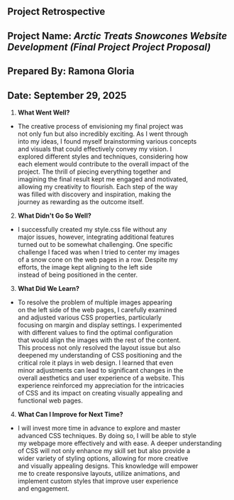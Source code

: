 ## Project Retrospective  

## Project Name: *Arctic Treats Snowcones Website Development (Final Project Project Proposal)*  

## Prepared By: Ramona Gloria  

## Date: September 29, 2025  

1. **What Went Well?**  

- The creative process of envisioning my final project was  
not only fun but also incredibly exciting. As I went through  
into my ideas, I found myself brainstorming various concepts  
and visuals that could effectively convey my vision. I  
explored different styles and techniques, considering how  
each element would contribute to the overall impact of the  
project. The thrill of piecing everything together and  
imagining the final result kept me engaged and motivated,  
allowing my creativity to flourish. Each step of the way  
was filled with discovery and inspiration, making the  
journey as rewarding as the outcome itself.

2. **What Didn't Go So Well?**  

- I successfully created my style.css file without any  
major issues, however, integrating additional features  
turned out to be somewhat challenging. One specific  
challenge I faced was when I tried to center my images  
of a snow cone on the web pages in a row. Despite my  
efforts, the image kept aligning to the left side  
instead of being positioned in the center. 

3. **What Did We Learn?**  

 - To resolve the problem of multiple images appearing  
 on the left side of the web pages, I carefully examined  
 and adjusted various CSS properties, particularly  
 focusing on margin and display settings. I experimented  
 with different values to find the optimal configuration  
 that would align the images with the rest of the content.  
 This process not only resolved the layout issue but also  
 deepened my understanding of CSS positioning and the  
 critical role it plays in web design. I learned that even  
 minor adjustments can lead to significant changes in the  
 overall aesthetics and user experience of a website. This  
 experience reinforced my appreciation for the intricacies  
 of CSS and its impact on creating visually appealing and  
 functional web pages.  
 
4. **What Can I Improve for Next Time?**  

- I will invest more time in advance to explore and master  
advanced CSS techniques. By doing so, I will be able to style  
my webpage more effectively and with ease. A deeper understanding  
of CSS will not only enhance my skill set but also provide a  
wider variety of styling options, allowing for more creative  
and visually appealing designs. This knowledge will empower  
me to create responsive layouts, utilize animations, and  
implement custom styles that improve user experience  
and engagement.